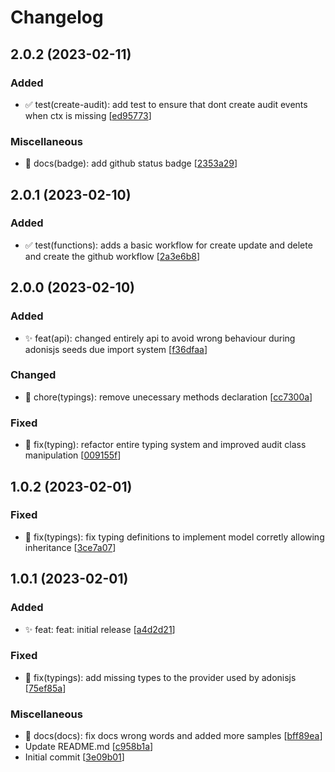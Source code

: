 # Changelog

<a name="2.0.2"></a>
## 2.0.2 (2023-02-11)

### Added

- ✅ test(create-audit): add test to ensure that dont create audit events when ctx is missing [[ed95773](https://github.com/ks-labs/adonis5-audit/commit/ed9577303e3cfc929b0ee6f5aa8899cc45c716de)]

### Miscellaneous

- 📝 docs(badge): add github status badge [[2353a29](https://github.com/ks-labs/adonis5-audit/commit/2353a291dee1363894bf35654d8dbcdf2dbfa3a7)]


<a name="2.0.1"></a>
## 2.0.1 (2023-02-10)

### Added

- ✅ test(functions): adds a basic workflow for create update and delete and create the github workflow [[2a3e6b8](https://github.com/ks-labs/adonis5-audit/commit/2a3e6b8802b0e9aa41e62eed73c7f72927a535e5)]


<a name="2.0.0"></a>
## 2.0.0 (2023-02-10)

### Added

- ✨ feat(api): changed entirely api to avoid  wrong behaviour during adonisjs seeds due import system [[f36dfaa](https://github.com/ks-labs/adonis5-audit/commit/f36dfaa8aad389356c0802185cfe5efb2a369be0)]

### Changed

- 🚚 chore(typings): remove unecessary methods declaration [[cc7300a](https://github.com/ks-labs/adonis5-audit/commit/cc7300a98fe830ef97e7aaff5ed4b9d5578c3230)]

### Fixed

- 🐛 fix(typing): refactor entire typing system and improved audit class manipulation [[009155f](https://github.com/ks-labs/adonis5-audit/commit/009155f8041dd960bd6d36531f27fbe0e8a0c06f)]


<a name="1.0.2"></a>
## 1.0.2 (2023-02-01)

### Fixed

- 🐛 fix(typings): fix typing definitions to implement model corretly allowing inheritance [[3ce7a07](https://github.com/ks-labs/adonis5-audit/commit/3ce7a071ecd1b64c0479f31ade043a55948b33c1)]


<a name="1.0.1"></a>
## 1.0.1 (2023-02-01)

### Added

- ✨ feat: feat: initial release [[a4d2d21](https://github.com/ks-labs/adonis5-audit/commit/a4d2d211cff9c3003393bf67d5e6c4ef5545066d)]

### Fixed

- 🐛 fix(typings): add missing types to the provider used by adonisjs [[75ef85a](https://github.com/ks-labs/adonis5-audit/commit/75ef85ab9840a3196306af282776f8e2a54587b5)]

### Miscellaneous

- 📝 docs(docs): fix docs wrong words and added more samples [[bff89ea](https://github.com/ks-labs/adonis5-audit/commit/bff89eaa71a658a3ac3880772b8205e14b36016d)]
-  Update README.md [[c958b1a](https://github.com/ks-labs/adonis5-audit/commit/c958b1aa7b106e3bdca65a0501a0013712ca4171)]
-  Initial commit [[3e09b01](https://github.com/ks-labs/adonis5-audit/commit/3e09b01fce7f0978165d9d43738888980b652bd3)]


